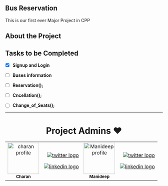 ## Bus Reservation
This is our first ever Major Project in CPP

## About the Project

## Tasks to be Completed
- [x] **Signup and Login**
- [ ] **Buses information**
- [ ] **Reservation();**
- [ ] **Cncellation();**
- [ ] **Change_of_Seats();**


---
<h1 align=center> Project Admins ❤️ </h1>
 <table align="center">
        <tbody>
          <tr>
              <!-- CHARAN -->
            <td align="center">
                <a href="https://github.com/CharanMC-cyb">
                  <img src="https://avatars.githubusercontent.com/CharanMC-cyb" alt="charan profile" width="100px"/><br><sub><b>Charan</b></sub>
               </a>
            </td>
            <td align="right">
                <p>
                    <a href="https://twitter.com/charanmc_23">
                        <img src="https://img.shields.io/badge/twitter-%231DA1F2.svg?&style=for-the-badge&logo=twitter&logoColor=white" alt="twitter logo">
                    </a>
                </p>
                <p>
                    <a href="https://www.linkedin.com/in/charan-mc-50725a1ba/">
                        <img src="https://img.shields.io/badge/linkedin-%230077B5.svg?&style=for-the-badge&logo=linkedin&logoColor=white" alt="linkedin logo">
                    </a>
                </p>
            </td>
            <!-- MANIDEEP -->
            <td align="center">
                <a href="https://github.com/Manideep-Kunjeti">
                  <img src="https://avatars.githubusercontent.com/Manideep-Kunjeti" alt="Manideep profile" width="100px"/><br><sub><b>Manideep</b></sub>
               </a>
            </td>
            <td align="right">
                <p>
                    <a href="https://twitter.com/Manideep085">
                        <img src="https://img.shields.io/badge/twitter-%231DA1F2.svg?&style=for-the-badge&logo=twitter&logoColor=white" alt="twitter logo">
                    </a>
                </p>
                <p>
                    <a href="https://www.linkedin.com/in/manideep-k-02a4b0208/">
                        <img src="https://img.shields.io/badge/linkedin-%230077B5.svg?&style=for-the-badge&logo=linkedin&logoColor=white" alt="linkedin logo">
                    </a>
                </p>
            </td>
          </tr>
        </tbody>
      </table>
      
